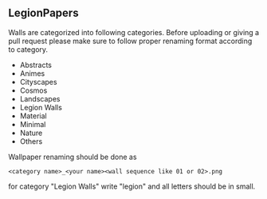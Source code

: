 ## LegionPapers

Walls are categorized into following categories. Before uploading or giving a pull request please make sure to follow
proper renaming format according to category. 

* Abstracts
* Animes
* Cityscapes
* Cosmos
* Landscapes
* Legion Walls
* Material
* Minimal
* Nature
* Others

Wallpaper renaming should be done as 

```
<category name>_<your name><wall sequence like 01 or 02>.png
```

for category "Legion Walls" write "legion" and all letters should be in small.
